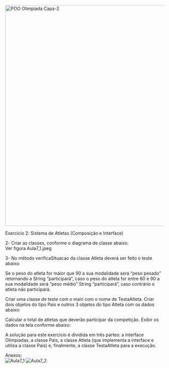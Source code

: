 
<img width="1920" height="700" alt="POO Olimpiada Capa-2" src="https://github.com/user-attachments/assets/09bc1968-39cb-4dd4-a84e-1b9feed6a1ad" />

Exercício 2: Sistema de Atletas (Composição e Interface)  
  
2- Criar as classes, conforme o diagrama de classe abaixo:  
Ver figura Aula7_1.jpeg  
  
3- No método verificaSituacao da classe Atleta deverá ser feito o teste abaixo:   
  
Se o peso do atleta for maior que 90 a sua modalidade será “peso pesado” retornando a
String “participará”, caso o peso do atleta for entre 60 e 90 a sua modalidade será “peso
médio” String “participará”, caso contrário o atleta não participará. 
  
Criar uma classe de teste com o main com o nome de TestaAtleta. Criar dois objetos do
tipo Pais e outros 3 objetos do tipo Atleta com os dados abaixo: 
  
Calcular o total de atletas que deverão participar da competição. 
Exibir os dados na tela conforme abaixo:

A solução para este exercício é dividida em três partes: a interface Olimpiadas, a classe Pais, a classe Atleta (que implementa a interface e utiliza a classe Pais) e, finalmente, a classe TestaAtleta para a execução.

Anexos:  
![Aula7_1](https://github.com/user-attachments/assets/5b619cd2-75f2-4c2a-beb4-001c9e693cb0)
![Aula7_2](https://github.com/user-attachments/assets/274e6e32-9e28-408a-afec-32e01125116c)
